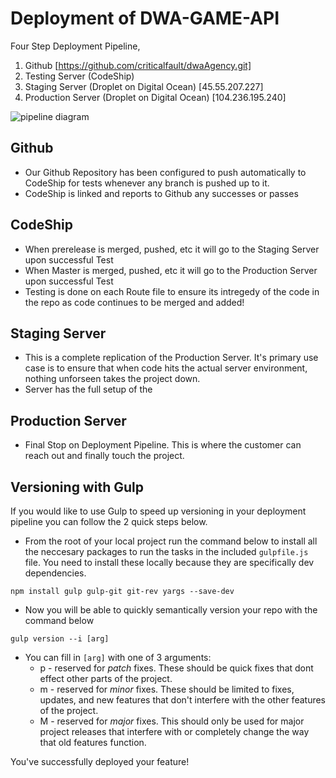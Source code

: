 # Deployment of DWA-GAME-API

Four Step Deployment Pipeline,

1. Github [https://github.com/criticalfault/dwaAgency.git]
1. Testing Server (CodeShip)
1. Staging Server (Droplet on Digital Ocean) [45.55.207.227]
1. Production Server (Droplet on Digital Ocean) [104.236.195.240]

![pipeline diagram](http://i.imgur.com/U9MDFyd.png)

## Github

* Our Github Repository has been configured to push automatically to CodeShip for tests whenever any branch is pushed up to it.
* CodeShip is linked and reports to Github any successes or passes

## CodeShip

* When prerelease is merged, pushed, etc it will go to the Staging Server upon successful Test
* When Master is merged, pushed, etc it will go to the Production Server upon successful Test
* Testing is done on each Route file to ensure its intregedy of the code in the repo as code continues to be merged and added!

## Staging Server

* This is a complete replication of the Production Server. It's primary use case is to ensure that when code hits the actual server environment, nothing unforseen takes the project down.
* Server has the full setup of the

## Production Server

* Final Stop on Deployment Pipeline. This is where the customer can reach out and finally touch the project.

## Versioning with Gulp
If you would like to use Gulp to speed up versioning in your deployment pipeline you can follow the 2 quick steps below.

* From the root of your local project run the command below to install all the neccesary packages to run the tasks in the included `gulpfile.js` file. You need to install these locally because they are specifically dev dependencies.

```shell
npm install gulp gulp-git git-rev yargs --save-dev
```

* Now you will be able to quickly semantically version your repo with the command below

```shell
gulp version --i [arg]
``` 

* You can fill in `[arg]` with one of 3 arguments:
	* p - reserved for _patch_ fixes. These should be quick fixes that dont 	  effect other parts of the project.
	* m - reserved for _minor_ fixes. These should be limited to fixes, 	  updates, and new features that don't interfere with the other features of 	  the project. 
	* M - reserved for _major_ fixes. This should only be used for major project 	  releases that interfere with or completely change the way that old 	  features function.


You've successfully deployed your feature!

